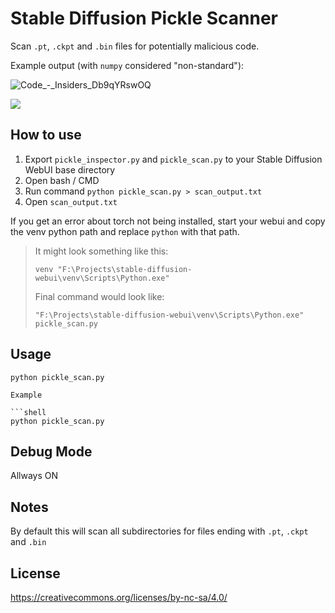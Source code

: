 # Stable Diffusion Pickle Scanner

Scan `.pt`, `.ckpt` and `.bin` files for potentially malicious code.

Example output (with `numpy` considered "non-standard"):

![Code_-_Insiders_Db9qYRswOQ](https://user-images.githubusercontent.com/114846827/200138825-777e4e43-67c0-44cb-b5a7-80ee141ceb7c.png)

![](https://imgur.com/TY11GEX.jpg)


## How to use

1. Export `pickle_inspector.py` and `pickle_scan.py` to your Stable Diffusion WebUI base directory
2. Open bash / CMD
3. Run command `python pickle_scan.py > scan_output.txt`
4. Open `scan_output.txt`

If you get an error about torch not being installed, start your webui and copy the venv python path and replace `python` with that path. 

> It might look something like this:
>
> `venv "F:\Projects\stable-diffusion-webui\venv\Scripts\Python.exe"`
>
> Final command would look like:
>
> `"F:\Projects\stable-diffusion-webui\venv\Scripts\Python.exe" pickle_scan.py`

## Usage

```shell
python pickle_scan.py

Example

```shell
python pickle_scan.py
```

## Debug Mode

Allways ON

## Notes

By default this will scan all subdirectories for files ending with `.pt`, `.ckpt` and `.bin`

## License

https://creativecommons.org/licenses/by-nc-sa/4.0/
